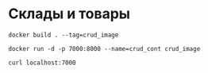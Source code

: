 # Склады и товары

```
docker build . --tag=crud_image
```

```
docker run -d -p 7000:8000 --name=crud_cont crud_image
```

```
curl localhost:7000
```